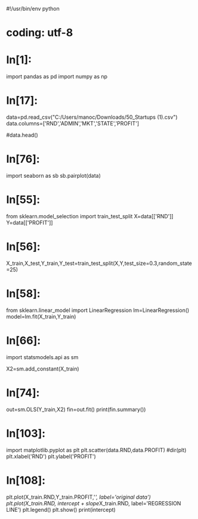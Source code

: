#!/usr/bin/env python
# coding: utf-8

# In[1]:


import pandas as pd
import numpy as np


# In[17]:


data=pd.read_csv("C:/Users/manoc/Downloads/50_Startups (1).csv")
data.columns=['RND','ADMIN','MKT','STATE','PROFIT']

#data.head()


# In[76]:


import seaborn as sb
sb.pairplot(data)


# In[55]:


from sklearn.model_selection import train_test_split
X=data[['RND']]
Y=data[['PROFIT']]


# In[56]:


X_train,X_test,Y_train,Y_test=train_test_split(X,Y,test_size=0.3,random_state=25)


# In[58]:


from  sklearn.linear_model import LinearRegression
lm=LinearRegression()
model=lm.fit(X_train,Y_train)


# In[66]:


import statsmodels.api as sm

X2=sm.add_constant(X_train)


# In[74]:


out=sm.OLS(Y_train,X2)
fin=out.fit()
print(fin.summary())


# In[103]:


import matplotlib.pyplot as plt
plt.scatter(data.RND,data.PROFIT)
#dir(plt)
plt.xlabel('RND')
plt.ylabel('PROFIT')


# In[108]:


plt.plot(X_train.RND,Y_train.PROFIT,'*', label='original data')
plt.plot(X_train.RND, intercept + slope*X_train.RND, label='REGRESSION LINE')
plt.legend()
plt.show()
print(intercept)

